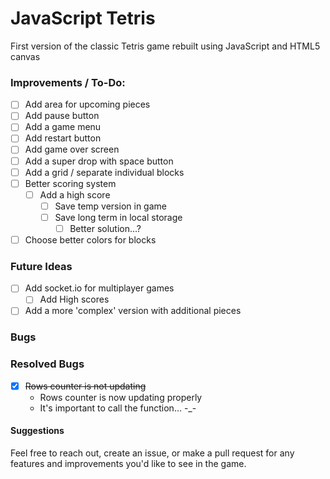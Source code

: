 # JavaScript Tetris

First version of the classic Tetris game rebuilt using JavaScript and HTML5 canvas

### Improvements / To-Do:
- [ ] Add area for upcoming pieces
- [ ] Add pause button
- [ ] Add a game menu
- [ ] Add restart button
- [ ] Add game over screen
- [ ] Add a super drop with space button
- [ ] Add a grid / separate individual blocks
- [ ] Better scoring system
  - [ ] Add a high score
    - [ ] Save temp version in game
    - [ ] Save long term in local storage
      - [ ] Better solution...?
- [ ] Choose better colors for blocks

### Future Ideas
- [ ] Add socket.io for multiplayer games
  - [ ] Add High scores
- [ ] Add a more 'complex' version with additional pieces

### Bugs

### Resolved Bugs
- [X] ~~Rows counter is not updating~~
  - Rows counter is now updating properly
  - It's important to call the function... -_-

#### Suggestions
Feel free to reach out, create an issue, or make a pull request for any features and improvements you'd like to see in the game.
